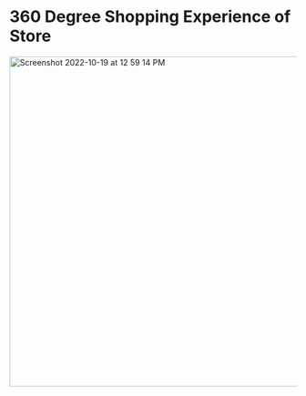 # 360 Degree Shopping Experience of Store  


<img width="580" alt="Screenshot 2022-10-19 at 12 59 14 PM" src="https://user-images.githubusercontent.com/97933880/196625097-c20b49a8-9faf-4848-8af8-7f53fec0f339.png">

